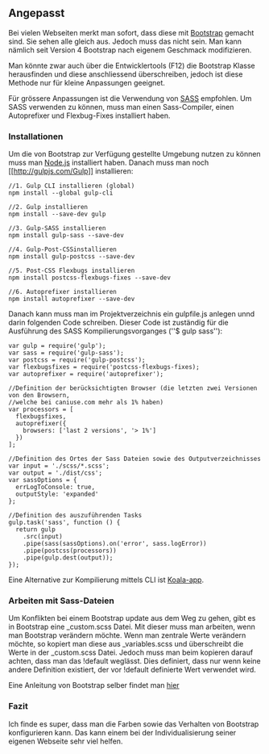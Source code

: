 ## Angepasst
Bei vielen Webseiten merkt man sofort, dass diese mit [Bootstrap](http://getbootstrap.com/) gemacht sind. Sie sehen alle gleich aus. Jedoch muss das nicht sein. Man kann nämlich seit Version 4 Bootstrap nach eigenem Geschmack modifizieren.


Man könnte zwar auch über die Entwicklertools (F12) die Bootstrap Klasse herausfinden und diese anschliessend überschreiben, jedoch ist diese Methode nur für kleine Anpassungen geeignet.


Für grössere Anpassungen ist die Verwendung von [SASS](http://sass-lang.com/) empfohlen. Um SASS verwenden zu können, muss man einen Sass-Compiler, einen Autoprefixer und Flexbug-Fixes installiert haben.





### Installationen
Um die von Bootstrap zur Verfügung gestellte Umgebung nutzen zu können muss man [Node.js](https://nodejs.org/en/) installiert haben. Danach muss man noch [[http://gulpjs.com/Gulp]] installieren:
```
//1. Gulp CLI installieren (global)
npm install --global gulp-cli

//2. Gulp installieren
npm install --save-dev gulp

//3. Gulp-SASS installieren
npm install gulp-sass --save-dev

//4. Gulp-Post-CSSinstallieren
npm install gulp-postcss --save-dev

//5. Post-CSS Flexbugs installieren
npm install postcss-flexbugs-fixes --save-dev

//6. Autoprefixer installieren
npm install autoprefixer --save-dev
```
Danach kann muss man im Projektverzeichnis ein gulpfile.js anlegen unnd darin folgenden Code schreiben. Dieser Code ist zuständig für die Ausführung des SASS Kompilierungsvorganges (''$ gulp sass''):
```
var gulp = require('gulp');
var sass = require('gulp-sass');
var postcss = require('gulp-postcss');
var flexbugsfixes = require('postcss-flexbugs-fixes);
var autoprefixer = require('autoprefixer');

//Definition der berücksichtigten Browser (die letzten zwei Versionen von den Browsern,
//welche bei caniuse.com mehr als 1% haben)
var processors = [
  flexbugsfixes,
  autoprefixer({
    browsers: ['last 2 versions', '> 1%']
  })
];

//Definition des Ortes der Sass Dateien sowie des Outputverzeichnisses
var input = './scss/*.scss';
var output = './dist/css';
var sassOptions = {
  errLogToConsole: true,
  outputStyle: 'expanded'
};

//Definition des auszuführenden Tasks
gulp.task('sass', function () {
  return gulp
    .src(input)
    .pipe(sass(sassOptions).on('error', sass.logError))
    .pipe(postcss(processors))
    .pipe(gulp.dest(output));
});
```
Eine Alternative zur Kompilierung mittels CLI ist [Koala-app](http://koala-app.com/).





### Arbeiten mit Sass-Dateien
Um Konflikten bei einem Bootstrap update aus dem Weg zu gehen, gibt es in Bootstrap eine _custom.scss Datei. Mit dieser muss man arbeiten, wenn man Bootstrap verändern möchte. Wenn man zentrale Werte verändern möchte, so kopiert man diese aus _variables.scss und überschreibt die Werte in der _custom.scss Datei. Jedoch muss man beim kopieren darauf achten, dass man das !default weglässt. Dies definiert, dass nur wenn keine andere Definition existiert, der vor !default definierte Wert verwendet wird.





Eine Anleitung von Bootstrap selber findet man [hier](http://getbootstrap.com/docs/4.1/getting-started/introduction/)





### Fazit 
Ich finde es super, dass man die Farben sowie das Verhalten von Bootstrap konfigurieren kann. Das kann einem bei der Individualisierung seiner eigenen Webseite sehr viel helfen.